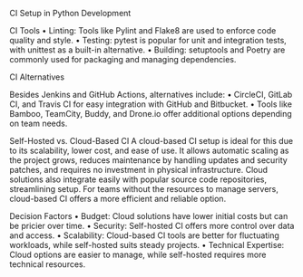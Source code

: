 CI Setup in Python Development

CI Tools
	•	Linting: Tools like Pylint and Flake8 are used to enforce code quality and style.
	•	Testing: pytest is popular for unit and integration tests, with unittest as a built-in alternative.
	•	Building: setuptools and Poetry are commonly used for packaging and managing dependencies.

CI Alternatives

Besides Jenkins and GitHub Actions, alternatives include:
	•	CircleCI, GitLab CI, and Travis CI for easy integration with GitHub and Bitbucket.
	•	Tools like Bamboo, TeamCity, Buddy, and Drone.io offer additional options depending on team needs.

Self-Hosted vs. Cloud-Based CI
    A cloud-based CI setup is ideal for this due to its scalability, lower cost, and ease of use. It allows automatic scaling as the project grows, reduces maintenance by handling updates and security patches, and requires no investment in physical infrastructure. Cloud solutions also integrate easily with popular source code repositories, streamlining setup. For teams without the resources to manage servers, cloud-based CI offers a more efficient and reliable option.

Decision Factors
	•	Budget: Cloud solutions have lower initial costs but can be pricier over time.
	•	Security: Self-hosted CI offers more control over data and access.
	•	Scalability: Cloud-based CI tools are better for fluctuating workloads, while self-hosted suits steady projects.
	•	Technical Expertise: Cloud options are easier to manage, while self-hosted requires more technical resources.